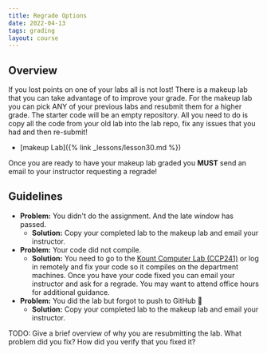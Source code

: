 ```yaml
---
title: Regrade Options
date: 2022-04-13
tags: grading
layout: course
---
```

## Overview

If you lost points on one of your labs all is not lost! There is a makeup lab that you can take advantage of to improve
your grade. For the makeup lab you can pick ANY of your previous labs and resubmit them for a higher grade. The starter code
will be an empty repository. All you need to do is copy all the code from your old lab into the lab repo, fix any issues that
you had and then re-submit!

- [makeup Lab]({% link _lessons/lesson30.md %})

Once you are ready to have your makeup lab graded you **MUST** send an email to your instructor requesting a regrade!

## Guidelines

- **Problem:** You didn't do the assignment. And the late window has passed.
  - **Solution:** Copy your completed lab to the makeup lab and email your instructor.
- **Problem:** Your code did not compile.
  - **Solution:** You need to go to the [Kount Computer Lab (CCP241)](https://cs481.boisestate.edu/ccp-tour/index.html) or
  log in remotely and fix your code so it compiles on the department machines. Once you have your code fixed you can email
  your instructor and ask for a regrade. You may want to attend office hours for additional guidance.
- **Problem:** You did the lab but forgot to push to GitHub 🙁
  - **Solution:** Copy your completed lab to the makeup lab and email your instructor.

TODO: Give a brief overview of why you are resubmitting the lab. What problem did you fix? How did you verify that you
fixed it?